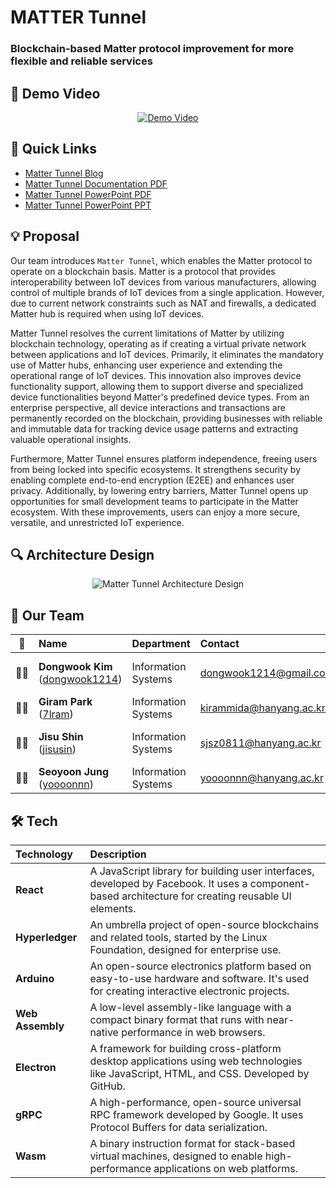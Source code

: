 # MATTER Tunnel
### Blockchain-based Matter protocol improvement for more flexible and reliable services

## 🎥 Demo Video
<div align="center">

[![Demo Video](https://github.com/user-attachments/assets/f567cf25-6758-4c71-8298-30d3715ec25f)](https://www.youtube.com/watch?v=ckmmn7ldIJQ)

</div>

## 📑 Quick Links
- [Matter Tunnel Blog](https://youthful-droplet-e06.notion.site/Matter-Tunnel-1545a1fed2888030be63ff7a2616462c?pvs=4)
- [Matter Tunnel Documentation PDF](https://github.com/Winter-Zzzz/Documents/blob/d7074e281edaa190a78078e33c0782f647e3b8b8/Matter_Tunnel.pdf)
- [Matter Tunnel PowerPoint PDF]()
- [Matter Tunnel PowerPoint PPT]()

## 💡 Proposal

Our team introduces `Matter Tunnel`, which enables the Matter protocol to operate on a blockchain basis. Matter is a protocol that provides interoperability between IoT devices from various manufacturers, allowing control of multiple brands of IoT devices from a single application. However, due to current network constraints such as NAT and firewalls, a dedicated Matter hub is required when using IoT devices.

Matter Tunnel resolves the current limitations of Matter by utilizing blockchain technology, operating as if creating a virtual private network between applications and IoT devices. Primarily, it eliminates the mandatory use of Matter hubs, enhancing user experience and extending the operational range of IoT devices. This innovation also improves device functionality support, allowing them to support diverse and specialized device functionalities beyond Matter's predefined device types. From an enterprise perspective, all device interactions and transactions are permanently recorded on the blockchain, providing businesses with reliable and immutable data for tracking device usage patterns and extracting valuable operational insights.

Furthermore, Matter Tunnel ensures platform independence, freeing users from being locked into specific ecosystems. It strengthens security by enabling complete end-to-end encryption (E2EE) and enhances user privacy. Additionally, by lowering entry barriers, Matter Tunnel opens up opportunities for small development teams to participate in the Matter ecosystem. With these improvements, users can enjoy a more secure, versatile, and unrestricted IoT experience.

## 🔍 Architecture Design
<div align="center">

![Matter Tunnel Architecture Design](https://github.com/user-attachments/assets/a4f42afd-8f60-4e90-a02d-409d7cf201d5)

</div>

## 👥 Our Team

| 👤 | Name | Department | Contact | Role |
|:---:|:---|:---|:---|:---|
| 👨‍💻 | **Dongwook Kim** ([dongwook1214](https://github.com/dongwook1214)) | Information Systems | dongwook1214@gmail.com | PM, Blockchain Developer |
| 👩‍💻 | **Giram Park** ([7lram](https://github.com/7lram)) | Information Systems | kirammida@hanyang.ac.kr | Embedded Developer |
| 👩‍💻 | **Jisu Shin** ([jisusin](https://github.com/jisusin)) | Information Systems | sjsz0811@hanyang.ac.kr | Design, Front-end Developer |
| 👩‍💻 | **Seoyoon Jung** ([yoooonnn](https://github.com/yoooonnn)) | Information Systems | yoooonnn@hanyang.ac.kr | AI Developer |

## 🛠️ Tech 

| Technology | Description |
|:---|:---|
| **React** | A JavaScript library for building user interfaces, developed by Facebook. It uses a component-based architecture for creating reusable UI elements. |
| **Hyperledger** | An umbrella project of open-source blockchains and related tools, started by the Linux Foundation, designed for enterprise use. |
| **Arduino** | An open-source electronics platform based on easy-to-use hardware and software. It's used for creating interactive electronic projects. |
| **Web Assembly** | A low-level assembly-like language with a compact binary format that runs with near-native performance in web browsers. |
| **Electron** | A framework for building cross-platform desktop applications using web technologies like JavaScript, HTML, and CSS. Developed by GitHub. |
| **gRPC** | A high-performance, open-source universal RPC framework developed by Google. It uses Protocol Buffers for data serialization. |
| **Wasm** | A binary instruction format for stack-based virtual machines, designed to enable high-performance applications on web platforms. |